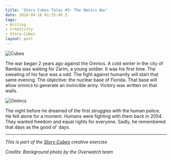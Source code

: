 ```yaml
---
title: 'Story Cubes Tales #3: The Omnics War'
date: 2018-04-16 01:15:49 Z
tags:
- Writing
- Creativity
- Story-Cubes
layout: post
---
```


![Cubes](/content/images/2016/06/cubes2.jpg)

The war began 2 years ago against the Omnics. A cold winter in the city of Rambia was waiting for Zarim, a young soldier. It was his first time. The sweating of his face was a odd. The fight against humanity will start that same evening. The objective: the nuclear base of Florida. That base will allow omnics to generate an invincible army. Victory was written on that walls.

![Omincs](/content/images/2016/06/equal.jpg)

The night before he dreamed of the first struggles with the human police. He felt alone for a moment. Humans were fighting with them back in 2054. They wanted freedom and equal rights for everyone. Sadly, he remembered that days as the good ol' days.


---
_This is part of the [Story Cubes](http://fjaguero.com/discovering-the-story-cubes/) creative exercise_

_Credits: Background photo by the Overwatch team_
